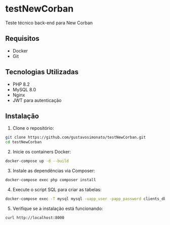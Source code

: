 # testNewCorban
 Teste técnico back-end para New Corban

## Requisitos

- Docker
- Git

## Tecnologias Utilizadas

- PHP 8.2
- MySQL 8.0
- Nginx
- JWT para autenticação

## Instalação

1. Clone o repositório:
```bash
git clone https://github.com/gustavosimonato/testNewCorban.git
cd testNewCorban
```

2. Inicie os containers Docker:
```bash
docker-compose up -d --build
```

3. Instale as dependências via Composer:
```bash
docker-compose exec php composer install
```

4. Execute o script SQL para criar as tabelas:
```bash
docker-compose exec -T mysql mysql -uapp_user -papp_password clients_db < schema.sql
```

5. Verifique se a instalação está funcionando:
```bash
curl http://localhost:8000
```